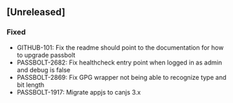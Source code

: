 ## [Unreleased]
### Fixed
- GITHUB-101: Fix the readme should point to the documentation for how to upgrade passbolt
- PASSBOLT-2682: Fix healthcheck entry point when logged in as admin and debug is false
- PASSBOLT-2869: Fix GPG wrapper not being able to recognize type and bit length
- PASSBOLT-1917: Migrate appjs to canjs 3.x
